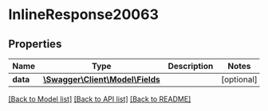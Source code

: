 # InlineResponse20063

## Properties
Name | Type | Description | Notes
------------ | ------------- | ------------- | -------------
**data** | [**\Swagger\Client\Model\Fields**](Fields.md) |  | [optional] 

[[Back to Model list]](../../README.md#documentation-for-models) [[Back to API list]](../../README.md#documentation-for-api-endpoints) [[Back to README]](../../README.md)

